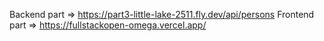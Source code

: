 Backend part => https://part3-little-lake-2511.fly.dev/api/persons
Frontend part => https://fullstackopen-omega.vercel.app/
